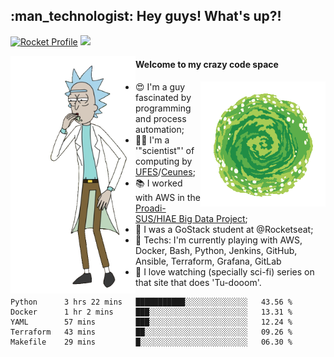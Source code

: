 
<h2> :man_technologist: Hey guys! What's up?!</h2>
                                                                         
[![Rocket Profile](https://img.shields.io/static/v1?label=Rocketseat&message=Profile&colorA=purple&color=black&logo=Rocket&logoColor=white)](https://app.rocketseat.com.br/me/elyabe)
<a href="https://www.linkedin.com/in/elyabe/"><img src="https://img.shields.io/badge/LinkedIn-informational?logo=linkedin"/></a>

<img align='left' src="https://raw.githubusercontent.com/Elyabe/Elyabe/master/images/rick-dancing.gif" width='200'>

                       
#### Welcome to my crazy code space 
<img align='right' src="https://raw.githubusercontent.com/Elyabe/elyabe/master/images/portal-3.gif" width='200'>

- :heart_eyes: I'm a guy fascinated by programming and process automation; 
- :office_worker: I'm a '"scientist"' of computing by [UFES](http://ufes.br)/[Ceunes](http://ceunes.ufes.br);
- :books: I worked with AWS in the [Proadi-SUS/HIAE Big Data Project](https://www.einstein.br/responsabilidade-social/atuacao-com-o-ministerio-da-saude/proadi-sus);
- :rocket: I was a GoStack student at @Rocketseat;
- :green_heart: Techs: I'm currently playing with AWS, Docker, Bash, Python, Jenkins, GitHub, Ansible, Terraform, Grafana, GitLab
- :movie_camera: I love watching (specially sci-fi) series on that site that does 'Tu-dooom'.

<!--START_SECTION:waka-->
```text
Python      3 hrs 22 mins   ███████████░░░░░░░░░░░░░░   43.56 % 
Docker      1 hr 2 mins     ███░░░░░░░░░░░░░░░░░░░░░░   13.31 % 
YAML        57 mins         ███░░░░░░░░░░░░░░░░░░░░░░   12.24 % 
Terraform   43 mins         ██░░░░░░░░░░░░░░░░░░░░░░░   09.26 % 
Makefile    29 mins         █░░░░░░░░░░░░░░░░░░░░░░░░   06.30 %
```
<!--END_SECTION:waka-->

